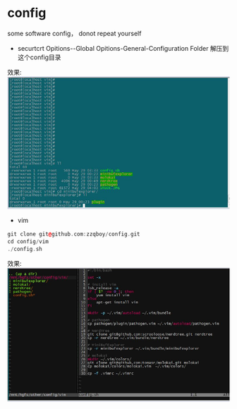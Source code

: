 # config
some software config， donot repeat yourself

* securtcrt
Opitions--Global Opitions-General-Configuration Folder
解压到这个config目录

效果:  
![crt](crt/shoot.jpg)  


* vim
``` c++
git clone git@github.com:zzqboy/config.git
cd config/vim
./config.sh
```

效果:  
![v](vim/shoot.jpg)  
